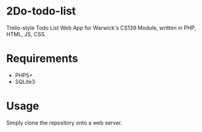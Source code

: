 # 2Do-todo-list
Trello-style Todo List Web App for Warwick's CS139 Module, written in PHP, HTML, JS, CSS.

# Requirements

- PHP5+
- SQLite3

# Usage
Simply clone the repository onto a web server.
